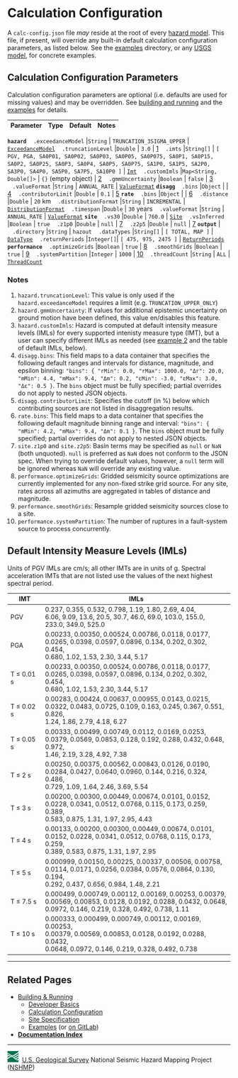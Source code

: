 # Calculation Configuration

A `calc-config.json` file _may_ reside at the root of every [hazard model](./Hazard-Model.md). This
file, if present, will override any built-in default calculation configuration parameters, as
listed below. See the [examples](../../etc/examples/README.md) directory, or any
[USGS model](./Usgs-Models.md), for concrete examples.

## Calculation Configuration Parameters

Calculation configuration parameters are optional (i.e. defaults are used for missing values) and
may be overridden. See [building and running](./Building-&-Running.md) and the
[examples](../../etc/examples) for details.

Parameter | Type | Default | Notes |
--------- | ---- | ------- | ----- |
__`hazard`__
&nbsp;&nbsp;&nbsp;`.exceedanceModel`       |`String`   | `TRUNCATION_3SIGMA_UPPER` | [`ExceedanceModel`][url-exceedance]
&nbsp;&nbsp;&nbsp;`.truncationLevel`       |`Double`   | `3.0`                     | [1](#notes)
&nbsp;&nbsp;&nbsp;`.imts`                  |`String[]` | `[ PGV, PGA, SA0P01, SA0P02, SA0P03, SA0P05, SA0P075, SA0P1, SA0P15, SA0P2, SA0P25, SA0P3, SA0P4, SA0P5, SA0P75, SA1P0, SA1P5, SA2P0, SA3P0, SA4P0, SA5P0, SA7P5, SA10P0 ]` | [`Imt`][url-imt]
&nbsp;&nbsp;&nbsp;`.customImls`            |`Map<String, Double[]>`  | `{}` (empty object)     | [2](#notes)
&nbsp;&nbsp;&nbsp;`.gmmUncertainty`        |`Boolean`  | `false`                   | [3](#notes)
&nbsp;&nbsp;&nbsp;`.valueFormat`           |`String`   | `ANNUAL_RATE`             | [`ValueFormat`][url-valueformat]
__`disagg`__
&nbsp;&nbsp;&nbsp;`.bins`                  |`Object`   |                           | [4](#notes)
&nbsp;&nbsp;&nbsp;`.contributorLimit`      |`Double`   | `0.1`                     | [5](#notes)
__`rate`__
&nbsp;&nbsp;&nbsp;`.bins`                  |`Object`   |                           | [6](#notes)
&nbsp;&nbsp;&nbsp;`.distance`              |`Double`   | `20` km
&nbsp;&nbsp;&nbsp;`.distributionFormat`    |`String`   | `INCREMENTAL`             | [`DistributionFormat`][url-distribution]
&nbsp;&nbsp;&nbsp;`.timespan`              |`Double`   | `30` years
&nbsp;&nbsp;&nbsp;`.valueFormat`           |`String`   | `ANNUAL_RATE`             | [`ValueFormat`][url-valueformat]
__`site`__
&nbsp;&nbsp;&nbsp;`.vs30`                  |`Double`   | `760.0`                   | [`Site`][url-site]
&nbsp;&nbsp;&nbsp;`.vsInferred`            |`Boolean`  | `true`
&nbsp;&nbsp;&nbsp;`.z1p0`                  |`Double`   | `null`                    | [7](#notes)
&nbsp;&nbsp;&nbsp;`.z2p5`                  |`Double`   | `null`                    | [7](#notes)
__`output`__                               |
&nbsp;&nbsp;&nbsp;`.directory`             |`String`   | `hazout`
&nbsp;&nbsp;&nbsp;`.dataTypes`             |`String[]` | `[ TOTAL, MAP ]`          | [`DataType`][url-datatype]
&nbsp;&nbsp;&nbsp;`.returnPeriods`         |`Integer[]`| `[ 475, 975, 2475 ]`      | [`ReturnPeriods`][url-returnperiods]
__`performance`__
&nbsp;&nbsp;&nbsp;`.optimizeGrids`         |`Boolean`  | `true`                    | [8](#notes)
&nbsp;&nbsp;&nbsp;`.smoothGrids`           |`Boolean`  | `true`                    | [9](#notes)
&nbsp;&nbsp;&nbsp;`.systemPartition`       |`Integer`  | `1000`                    | [10](#notes)
&nbsp;&nbsp;&nbsp;`.threadCount`           |`String`   | `ALL`                     | [`ThreadCount`][url-sheets]

[url-exceedance]: https://earthquake.usgs.gov/nshmp/docs/nshmp-lib/gov/usgs/earthquake/nshmp/calc/ExceedanceModel.html
[url-imt]: https://earthquake.usgs.gov/nshmp/docs/nshmp-lib/gov/usgs/earthquake/nshmp/gmm/Imt.html
[url-valueformat]: https://earthquake.usgs.gov/nshmp/docs/nshmp-lib/gov/usgs/earthquake/nshmp/calc/ValueFormat.html
[url-distribution]: https://earthquake.usgs.gov/nshmp/docs/nshmp-lib/gov/usgs/earthquake/nshmp/calc/DistributionFormat.html
[url-site]: https://earthquake.usgs.gov/nshmp/docs/nshmp-lib/gov/usgs/earthquake/nshmp/calc/Site.html
[url-datatype]: https://earthquake.usgs.gov/nshmp/docs/nshmp-lib/gov/usgs/earthquake/nshmp/calc/DataType.html
[url-returnperiods]: https://staging-earthquake.usgs.gov/nshmp/docs/nshmp-lib/gov/usgs/earthquake/nshmp/calc/CalcConfig.Output.html#returnPeriods
[url-sheets]: https://earthquake.usgs.gov/nshmp/docs/nshmp-lib/gov/usgs/earthquake/nshmp/calc/ThreadCount.html

### Notes

1. `hazard.truncationLevel`: This value is only used if the `hazard.exceedanceModel` requires a
   limit (e.g. `TRUNCATION_UPPER_ONLY`)
2. `hazard.gmmUncertainty`: If values for additional epistemic uncertainty on ground motion have
   been defined, this value en/disables this feature.
3. `hazard.customImls`: Hazard is computed at default intensity measure levels (IMLs) for every
   supported intenisty measure type (IMT), but a user can specify different IMLs as needed (see
   [example 2](../../etc/examples/2-custom-config/README.md) and the
   table of default IMLs, below).
4. `disagg.bins`: This field maps to a data container that specifies the following default ranges
   and intervals for distance, magnitude, and epsilon binning: `"bins": { "rMin": 0.0, "rMax":
   1000.0, "Δr": 20.0, "mMin": 4.4, "mMax": 9.4, "Δm": 0.2, "εMin": -3.0, "εMax": 3.0, "Δε": 0.5 }`.
   The `bins` object must be fully specified; partial overrides do not apply to nested JSON objects.
5. `disagg.contributorLimit`: Specifies the cutoff (in %) below which contributing sources are not
   listed in disaggregation results.
6. `rate.bins`: This field maps to a data container that specifies the following default magnitude
   binning range and interval: `"bins": { "mMin": 4.2, "mMax": 9.4, "Δm": 0.1 }`. The `bins` object
   must be fully specified; partial overrides do not apply to nested JSON objects.
7. `site.z1p0` and `site.z2p5`: Basin terms may be specified as `null` or `NaN` (both unquoted).
   `null` is preferred as `NaN` does not conform to the JSON spec. When trying to override default
   values, however, a `null` term will be ignored whereas `NaN` will override any existing value.
8. `performance.optimizeGrids`: Gridded seismicity source optimizations are currently implemented
   for any non-fixed strike grid source. For any site, rates across all azimuths are aggregated
   in tables of distance and magnitude.
9. `performance.smoothGrids`: Resample gridded seismicity sources close to a site.
10. `performance.systemPartition`: The number of ruptures in a fault-system source to process
    concurrently.

## Default Intensity Measure Levels (IMLs)

Units of PGV IMLs are cm/s; all other IMTs are in units of g. Spectral acceleration IMTs that are
not listed use the values of the next highest spectral period.

IMT        | IMLs
-----------|-----
PGV        | 0.237, 0.355, 0.532, 0.798, 1.19, 1.80, 2.69, 4.04, <br>6.06, 9.09, 13.6, 20.5, 30.7, 46.0, 69.0, 103.0, 155.0, <br>233.0, 349.0, 525.0
PGA        | 0.00233, 0.00350, 0.00524, 0.00786, 0.0118, 0.0177, <br>0.0265, 0.0398, 0.0597, 0.0896, 0.134, 0.202, 0.302, 0.454, <br>0.680, 1.02, 1.53, 2.30, 3.44, 5.17
T ≤ 0.01 s | 0.00233, 0.00350, 0.00524, 0.00786, 0.0118, 0.0177, <br>0.0265, 0.0398, 0.0597, 0.0896, 0.134, 0.202, 0.302, 0.454, <br>0.680, 1.02, 1.53, 2.30, 3.44, 5.17
T ≤ 0.02 s | 0.00283, 0.00424, 0.00637, 0.00955, 0.0143, 0.0215, <br>0.0322, 0.0483, 0.0725, 0.109, 0.163, 0.245, 0.367, 0.551, 0.826, <br>1.24, 1.86, 2.79, 4.18, 6.27
T ≤ 0.05 s | 0.00333, 0.00499, 0.00749, 0.0112, 0.0169, 0.0253, <br>0.0379, 0.0569, 0.0853, 0.128, 0.192, 0.288, 0.432, 0.648, 0.972, <br>1.46, 2.19, 3.28, 4.92, 7.38
T ≤ 2 s    | 0.00250, 0.00375, 0.00562, 0.00843, 0.0126, 0.0190, <br>0.0284, 0.0427, 0.0640, 0.0960, 0.144, 0.216, 0.324, 0.486, <br>0.729, 1.09, 1.64, 2.46, 3.69, 5.54
T ≤ 3 s    | 0.00200, 0.00300, 0.00449, 0.00674, 0.0101, 0.0152, <br>0.0228, 0.0341, 0.0512, 0.0768, 0.115, 0.173, 0.259, 0.389, <br>0.583, 0.875, 1.31, 1.97, 2.95, 4.43
T ≤ 4 s    | 0.00133, 0.00200, 0.00300, 0.00449, 0.00674, 0.0101, <br>0.0152, 0.0228, 0.0341, 0.0512, 0.0768, 0.115, 0.173, 0.259, <br>0.389, 0.583, 0.875, 1.31, 1.97, 2.95
T ≤ 5 s    | 0.000999, 0.00150, 0.00225, 0.00337, 0.00506, 0.00758, <br>0.0114, 0.0171, 0.0256, 0.0384, 0.0576, 0.0864, 0.130, 0.194, <br>0.292, 0.437, 0.656, 0.984, 1.48, 2.21
T ≤ 7.5 s  | 0.000499, 0.000749, 0.00112, 0.00169, 0.00253, 0.00379, <br>0.00569, 0.00853, 0.0128, 0.0192, 0.0288, 0.0432, 0.0648, <br>0.0972, 0.146, 0.219, 0.328, 0.492, 0.738, 1.11
T ≤ 10 s   | 0.000333, 0.000499, 0.000749, 0.00112, 0.00169, 0.00253, <br>0.00379, 0.00569, 0.00853, 0.0128, 0.0192, 0.0288, 0.0432, <br>0.0648, 0.0972, 0.146, 0.219, 0.328, 0.492, 0.738

---

## Related Pages

* [Building & Running](./Building-&-Running.md#building-&-running)
  * [Developer Basics](./Developer-Basics.md#developer-basics)
  * [Calculation Configuration](./Calculation-Configuration.md#calculation-configuration)
  * [Site Specification](./Site-Specification.md#site-specification)
  * [Examples](../../etc/examples) (or
    [on GitLab](https://code.usgs.gov/ghsc/nshmp/nshmp-haz/-/tree/main/etc/examples))
* [**Documentation Index**](../README.md)

---
![USGS logo](./images/usgs-icon.png) &nbsp;[U.S. Geological Survey](https://www.usgs.gov)
National Seismic Hazard Mapping Project ([NSHMP](https://earthquake.usgs.gov/hazards/))
